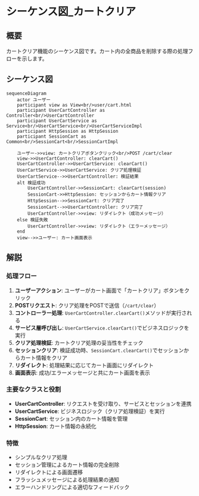 # シーケンス図_カートクリア

## 概要
カートクリア機能のシーケンス図です。カート内の全商品を削除する際の処理フローを示します。

## シーケンス図

```mermaid
sequenceDiagram
    actor ユーザー
    participant view as View<br/>user/cart.html
    participant UserCartController as Controller<br/>UserCartController
    participant UserCartService as Service<br/>UserCartService<br/>UserCartServiceImpl
    participant HttpSession as HttpSession
    participant SessionCart as Common<br/>SessionCart<br/>SessionCartImpl

    ユーザー->>view: カートクリアボタンクリック<br/>POST /cart/clear
    view->>UserCartController: clearCart()
    UserCartController->>UserCartService: clearCart()
    UserCartService->>UserCartService: クリア処理検証
    UserCartService-->>UserCartController: 検証結果
    alt 検証成功
        UserCartController->>SessionCart: clearCart(session)
        SessionCart->>HttpSession: セッションからカート情報クリア
        HttpSession-->>SessionCart: クリア完了
        SessionCart-->>UserCartController: クリア完了
        UserCartController->>view: リダイレクト（成功メッセージ）
    else 検証失敗
        UserCartController->>view: リダイレクト（エラーメッセージ）
    end
    view-->>ユーザー: カート画面表示
```

## 解説

### 処理フロー
1. **ユーザーアクション**: ユーザーがカート画面で「カートクリア」ボタンをクリック
2. **POSTリクエスト**: クリア処理をPOSTで送信（`/cart/clear`）
3. **コントローラー処理**: `UserCartController.clearCart()`メソッドが実行される
4. **サービス層呼び出し**: `UserCartService.clearCart()`でビジネスロジックを実行
5. **クリア処理検証**: カートクリア処理の妥当性をチェック
6. **セッションクリア**: 検証成功時、`SessionCart.clearCart()`でセッションからカート情報をクリア
7. **リダイレクト**: 処理結果に応じてカート画面にリダイレクト
8. **画面表示**: 成功/エラーメッセージと共にカート画面を表示

### 主要なクラスと役割
- **UserCartController**: リクエストを受け取り、サービスとセッションを連携
- **UserCartService**: ビジネスロジック（クリア処理検証）を実行
- **SessionCart**: セッション内のカート情報を管理
- **HttpSession**: カート情報の永続化

### 特徴
- シンプルなクリア処理
- セッション管理によるカート情報の完全削除
- リダイレクトによる画面遷移
- フラッシュメッセージによる処理結果の通知
- エラーハンドリングによる適切なフィードバック 